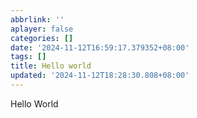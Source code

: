 ```yaml
---
abbrlink: ''
aplayer: false
categories: []
date: '2024-11-12T16:59:17.379352+08:00'
tags: []
title: Hello world
updated: '2024-11-12T18:28:30.808+08:00'
---
```

Hello World
